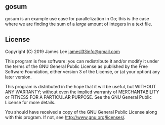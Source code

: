 gosum
-----
gosum is an example use case for parallelization in Go; this is the case
where we are finding the sum of a *large* amount of integers in a text file.

License
-------
Copyright (C) 2019 James Lee <jamesl33info@gmail.com>

This program is free software: you can redistribute it and/or modify
it under the terms of the GNU General Public License as published by
the Free Software Foundation, either version 3 of the License, or
(at your option) any later version.

This program is distributed in the hope that it will be useful,
but WITHOUT ANY WARRANTY; without even the implied warranty of
MERCHANTABILITY or FITNESS FOR A PARTICULAR PURPOSE.  See the
GNU General Public License for more details.

You should have received a copy of the GNU General Public License
along with this program.  If not, see <http://www.gnu.org/licenses/>.
